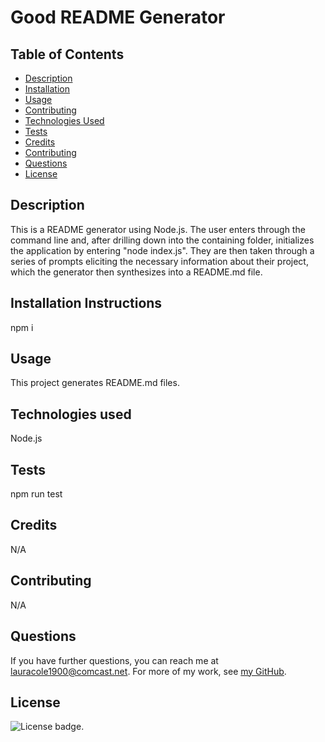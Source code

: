 # Good README Generator

  ## Table of Contents

  * [Description](#description)
  * [Installation](#installation)
  * [Usage](#usage)
  * [Contributing](#contributing)
  * [Technologies Used](#technologies)
  * [Tests](#tests)
  * [Credits](#credits)
  * [Contributing](#contributing)
  * [Questions](#questions)
  * [License](#license)

  ## Description

  This is a README generator using Node.js. The user enters through the command line and, after drilling down into the containing folder, initializes the application by entering "node index.js". They are then taken through a series of prompts eliciting the necessary information about their project, which the generator then synthesizes into a README.md file.

  ## Installation Instructions

  npm i

  ## Usage

  This project generates README.md files.

  ## Technologies used

  Node.js

  ## Tests

  npm run test

  ## Credits

  N/A

  ## Contributing

  N/A

  ## Questions

  If you have further questions, you can reach me at lauracole1900@comcast.net. For more of my work, see [my GitHub](https://github.com/LauraCole1900).

  ## License

  ![License badge](https://img.shields.io/badge/license-MIT-brightgreen).
